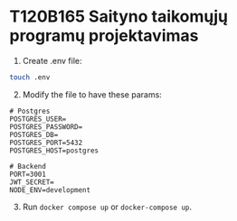 # T120B165 Saityno taikomųjų programų projektavimas

1. Create .env file:

```sh
touch .env
```

2. Modify the file to have these params:

```
# Postgres
POSTGRES_USER=
POSTGRES_PASSWORD=
POSTGRES_DB=
POSTGRES_PORT=5432
POSTGRES_HOST=postgres

# Backend
PORT=3001
JWT_SECRET=
NODE_ENV=development
```

3. Run `docker compose up` or `docker-compose up`.
